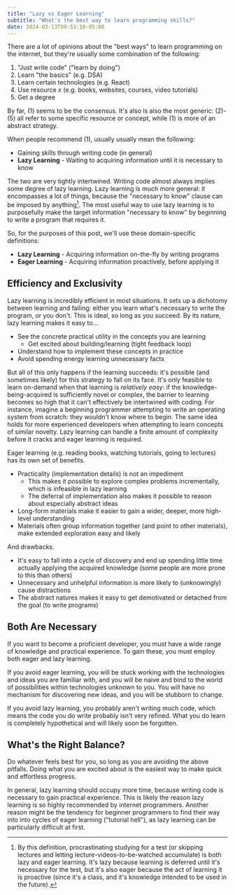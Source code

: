 ```yaml
---
title: "Lazy vs Eager Learning"
subtitle: "What's the best way to learn programming skills?"
date: 2024-03-13T09:53:10-05:00
---
```


There are a lot of opinions about the "best ways" to learn programming on the internet, but they're usually some combination of the following:

1. "Just write code" ("learn by doing")
2. Learn "the basics" (e.g. DSA)
3. Learn certain technologies (e.g. React)
4. Use resource *x* (e.g. books, websites, courses, video tutorials)
5. Get a degree

By far, (1) seems to be the consensus.
It's also is also the most generic: (2)-(5) all refer to some specific resource or concept, while (1) is more of an abstract strategy.

When people recommend (1), usually usually mean the following:

- Gaining skills through writing code (in general)
- **Lazy Learning** - Waiting to acquiring information until it is necessary to know

The two are very tightly intertwined.
Writing code almost always implies some degree of lazy learning.
Lazy learning is much more general: it encompasses a lot of things, because the "necessary to know" clause can be imposed by anything[^procrastination].
The most useful way to use lazy learning is to purposefully make the target information "necessary to know" by beginning to write a program that requires it.

[^procrastination]: By this definition, procrastinating studying for a test (or skipping lectures and letting lecture-videos-to-be-watched accumulate) is both lazy and eager learning.
It's lazy because learning is deferred until it's necessary for the test, but it's also eager because the act of learning it is proactive (since it's a class, and it's knowledge intended to be used in the future).

So, for the purposes of this post, we'll use these domain-specific definitions:
- **Lazy Learning** - Acquiring information on-the-fly by writing programs
- **Eager Learning** - Acquiring information proactively, before applying it

## Efficiency and Exclusivity

Lazy learning is incredibly efficient in most situations.
It sets up a dichotomy between learning and failing: either you learn what's necessary to write the program, or you don't.
This is ideal, so long as you succeed.
By its nature, lazy learning makes it easy to...

- See the concrete practical utility in the concepts you are learning
    - Get excited about building/learning (tight feedback loop)
- Understand how to implement these concepts in practice
- Avoid spending energy learning unnecessary facts

But all of this only happens if the learning succeeds: it's possible (and sometimes likely) for this strategy to fall on its face.
It's only feasible to learn on-demand when that learning is *relatively easy*: if the knowledge-being-acquired is sufficiently novel or complex, the barrier to learning becomes so high that it can't effectively be intertwined with coding.
For instance, imagine a beginning programmer attempting to write an operating system from scratch: they wouldn't know where to begin.
The same idea holds for more experienced developers when attempting to learn concepts of similar novelty.
Lazy learning can handle a finite amount of complexity before it cracks and eager learning is required.

Eager learning (e.g. reading books, watching tutorials, going to lectures) has its own set of benefits.

- Practicality (implementation details) is not an impediment
    - This makes it possible to explore complex problems incrementally, which is infeasible in lazy learning
    - The deferral of implementation also makes it possible to reason about especially abstract ideas
- Long-form materials make it easier to gain a wider, deeper, more high-level understanding
- Materials often group information together (and point to other materials), make extended exploration easy and likely

And drawbacks.

- It's easy to fall into a cycle of discovery and end up spending little time actually applying the acquired knowledge (some people are more prone to this than others)
- Unnecessary and unhelpful information is more likely to (unknowingly) cause distractions
- The abstract natures makes it easy to get demotivated or detached from the goal (to write programs)

## Both Are Necessary

If you want to become a proficient developer, you must have a wide range of knowledge and practical experience.
To gain these, you must employ both eager and lazy learning.

If you avoid eager learning, you will be stuck working with the technologies and ideas you are familiar with, and you will be naive and bind to the world of possibilities within technologies unknown to you.
You will have no mechanism for discovering new ideas, and you will be stubborn to change.

If you avoid lazy learning, you probably aren't writing much code, which means the code you do write probably isn't very refined.
What you do learn is completely hypothetical and will likely soon be forgotten.

## What's the Right Balance?

Do whatever feels best for you, so long as you are avoiding the above pitfalls.
Doing what you are excited about is the easiest way to make quick and effortless progress.

In general, lazy learning should occupy more time, because writing code is necessary to gain practical experience.
This is likely the reason lazy learning is so highly recommended by internet programmers.
Another reason might be the tendency for beginner programmers to find their way into into cycles of eager learning ("tutorial hell"), as lazy learning can be particularly difficult at first.
